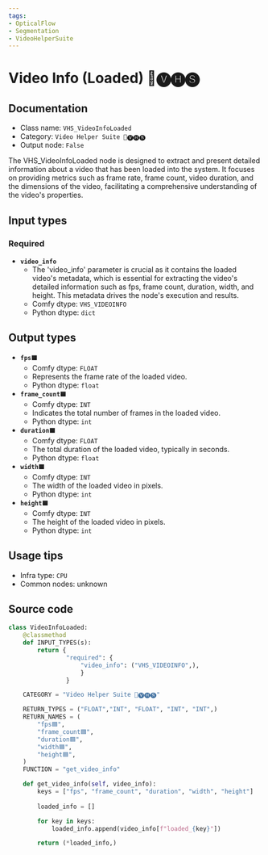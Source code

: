 ```yaml
---
tags:
- OpticalFlow
- Segmentation
- VideoHelperSuite
---
```


# Video Info (Loaded) 🎥🅥🅗🅢
## Documentation
- Class name: `VHS_VideoInfoLoaded`
- Category: `Video Helper Suite 🎥🅥🅗🅢`
- Output node: `False`

The VHS_VideoInfoLoaded node is designed to extract and present detailed information about a video that has been loaded into the system. It focuses on providing metrics such as frame rate, frame count, video duration, and the dimensions of the video, facilitating a comprehensive understanding of the video's properties.
## Input types
### Required
- **`video_info`**
    - The 'video_info' parameter is crucial as it contains the loaded video's metadata, which is essential for extracting the video's detailed information such as fps, frame count, duration, width, and height. This metadata drives the node's execution and results.
    - Comfy dtype: `VHS_VIDEOINFO`
    - Python dtype: `dict`
## Output types
- **`fps🟦`**
    - Comfy dtype: `FLOAT`
    - Represents the frame rate of the loaded video.
    - Python dtype: `float`
- **`frame_count🟦`**
    - Comfy dtype: `INT`
    - Indicates the total number of frames in the loaded video.
    - Python dtype: `int`
- **`duration🟦`**
    - Comfy dtype: `FLOAT`
    - The total duration of the loaded video, typically in seconds.
    - Python dtype: `float`
- **`width🟦`**
    - Comfy dtype: `INT`
    - The width of the loaded video in pixels.
    - Python dtype: `int`
- **`height🟦`**
    - Comfy dtype: `INT`
    - The height of the loaded video in pixels.
    - Python dtype: `int`
## Usage tips
- Infra type: `CPU`
- Common nodes: unknown


## Source code
```python
class VideoInfoLoaded:
    @classmethod
    def INPUT_TYPES(s):
        return {
                "required": {
                    "video_info": ("VHS_VIDEOINFO",),
                    }
                }

    CATEGORY = "Video Helper Suite 🎥🅥🅗🅢"

    RETURN_TYPES = ("FLOAT","INT", "FLOAT", "INT", "INT",)
    RETURN_NAMES = (
        "fps🟦",
        "frame_count🟦",
        "duration🟦",
        "width🟦",
        "height🟦",
    )
    FUNCTION = "get_video_info"

    def get_video_info(self, video_info):
        keys = ["fps", "frame_count", "duration", "width", "height"]
        
        loaded_info = []

        for key in keys:
            loaded_info.append(video_info[f"loaded_{key}"])

        return (*loaded_info,)

```
